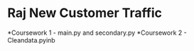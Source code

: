 # Raj New Customer Traffic

*Coursework 1 - main.py and secondary.py
*Coursework 2 - Cleandata.pyinb
